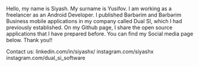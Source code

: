 Hello, my name is Siyash. My surname is Yusifov. I am working as a freelancer as an Android Developer. I published Bərbərim and Bərbərim Business mobile applications in my company called Dual SI, which I had previously established. On my Github page, I share the open source applications that I have prepared before. You can find my Social media page below. Thank you!!

Contact us: linkedin.com/in/siyashx/
            instagram.com/siyashx
            instagram.com/dual_si_software
           
          
